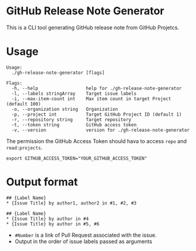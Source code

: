 # GitHub Release Note Generator

This is a CLI tool generating GitHub release note from GitHub Projetcs.

# Usage

```
Usage:
  ./gh-release-note-generator [flags]

Flags:
  -h, --help                  help for ./gh-release-note-generator
  -l, --labels stringArray    Target issue labels
  -i, --max-item-count int    Max item count in target Project (default 100)
  -o, --organization string   Organization
  -p, --project int           Target GitHub Project ID (default 1)
  -r, --repository string     Target repository
  -t, --token string          GitHub access token
  -v, --version               version for ./gh-release-note-generator
```

The permission the GitHub Access Token should hava to access `repo` and `read:projects`.

```
export GITHUB_ACCESS_TOKEN="YOUR_GITHUB_ACCESS_TOKEN"
```

# Output format

```
## {Label Name}
* {Issue Title} by author1, author2 in #1, #2, #3

## {Label Name}
* {Issue Title} by author in #4
* {Issue Title} by author in #5, #6
```

- `#Number` is a link of Pull Request associated with the issue.
- Output in the order of issue labels passed as arguments
